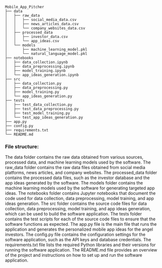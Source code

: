 ```
Mobile_App_Pitcher
├── data
│   ├── raw_data
│   │   ├── social_media_data.csv
│   │   ├── news_articles_data.csv
│   │   └── company_websites_data.csv
│   ├── processed_data
│   │   ├── investor_data.csv
│   │   └── app_ideas.csv
│   └── models
│       ├── machine_learning_model.pkl
│       └── natural_language_model.pkl
├── notebooks
│   ├── data_collection.ipynb
│   ├── data_preprocessing.ipynb
│   ├── model_training.ipynb
│   └── app_ideas_generation.ipynb
├── src
│   ├── data_collection.py
│   ├── data_preprocessing.py
│   ├── model_training.py
│   └── app_ideas_generation.py
├── tests
│   ├── test_data_collection.py
│   ├── test_data_preprocessing.py
│   ├── test_model_training.py
│   └── test_app_ideas_generation.py
├── app.py
├── config.py
├── requirements.txt
└── README.md
```
### File structure:

The data folder contains the raw data obtained from various sources, processed data, and machine learning models used by the software.
The raw_data folder contains the raw data files obtained from social media platforms, news articles, and company websites.
The processed_data folder contains the processed data files, such as the investor database and the app ideas generated by the software.
The models folder contains the machine learning models used by the software for generating targeted app ideas.
The notebooks folder contains Jupyter notebooks that document the code used for data collection, data preprocessing, model training, and app ideas generation.
The src folder contains the source code files for data collection, data preprocessing, model training, and app ideas generation, which can be used to build the software application.
The tests folder contains the test scripts for each of the source code files to ensure that the software functions as expected.
The app.py file is the main file that runs the application and generates the personalized mobile app ideas for the angel investors.
The config.py file contains the configuration settings for the software application, such as the API keys and database credentials.
The requirements.txt file lists the required Python libraries and their versions for running the software application.
The README.md file provides an overview of the project and instructions on how to set up and run the software application.
